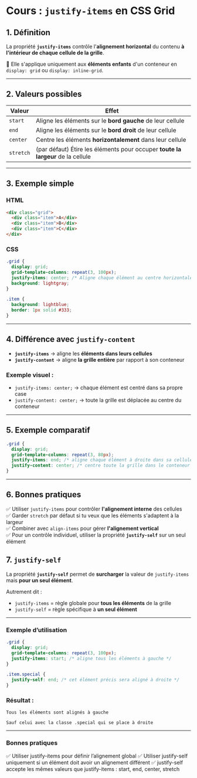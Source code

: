 # Cours : `justify-items` en CSS Grid

## 1. Définition

La propriété **`justify-items`** contrôle l'**alignement horizontal** du
contenu **à l'intérieur de chaque cellule de la grille**.

📌 Elle s'applique uniquement aux **éléments enfants** d'un conteneur en
`display: grid` ou `display: inline-grid`.

------------------------------------------------------------------------

## 2. Valeurs possibles

| Valeur   | Effet |
|----------|-------|
| `start`  | Aligne les éléments sur le **bord gauche** de leur cellule |
| `end`    | Aligne les éléments sur le **bord droit** de leur cellule |
| `center` | Centre les éléments **horizontalement** dans leur cellule |
| `stretch`| (par défaut) Étire les éléments pour occuper **toute la largeur** de la cellule |

------------------------------------------------------------------------

## 3. Exemple simple

### HTML

``` html
<div class="grid">
  <div class="item">A</div>
  <div class="item">B</div>
  <div class="item">C</div>
</div>
```

### CSS

``` css
.grid {
  display: grid;
  grid-template-columns: repeat(3, 100px);
  justify-items: center; /* Aligne chaque élément au centre horizontalement */
  background: lightgray;
}

.item {
  background: lightblue;
  border: 1px solid #333;
}
```

------------------------------------------------------------------------

## 4. Différence avec `justify-content`

-   **`justify-items`** → aligne les **éléments dans leurs cellules**
-   **`justify-content`** → aligne **la grille entière** par rapport à
    son conteneur

### Exemple visuel :

-   `justify-items: center;` → chaque élément est centré dans sa propre
    case
-   `justify-content: center;` → toute la grille est déplacée au centre
    du conteneur

------------------------------------------------------------------------

## 5. Exemple comparatif

``` css
.grid {
  display: grid;
  grid-template-columns: repeat(3, 80px);
  justify-items: end; /* aligne chaque élément à droite dans sa cellule */
  justify-content: center; /* centre toute la grille dans le conteneur */
}
```

------------------------------------------------------------------------

## 6. Bonnes pratiques

✅ Utiliser `justify-items` pour contrôler **l'alignement interne** des
cellules\
✅ Garder `stretch` par défaut si tu veux que les éléments s'adaptent à
la largeur\
✅ Combiner avec `align-items` pour gérer **l'alignement vertical**\
✅ Pour un contrôle individuel, utiliser la propriété **`justify-self`**
sur un seul élément

## 7. `justify-self`

La propriété **`justify-self`** permet de **surcharger** la valeur de `justify-items` mais **pour un seul élément**.

Autrement dit :
- `justify-items` = règle globale pour **tous les éléments** de la grille
- `justify-self` = règle spécifique à **un seul élément**

---

### Exemple d’utilisation

```css
.grid {
  display: grid;
  grid-template-columns: repeat(3, 100px);
  justify-items: start; /* aligne tous les éléments à gauche */
}

.item.special {
  justify-self: end; /* cet élément précis sera aligné à droite */
}
```
### Résultat :

    Tous les éléments sont alignés à gauche

    Sauf celui avec la classe .special qui se place à droite
---

### Bonnes pratiques

✅ Utiliser justify-items pour définir l’alignement global
✅ Utiliser justify-self uniquement si un élément doit avoir un alignement différent
✅ justify-self accepte les mêmes valeurs que justify-items : start, end, center, stretch


